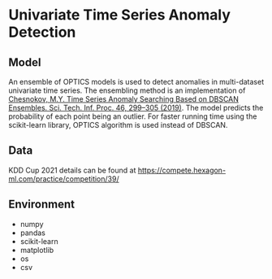# Univariate Time Series Anomaly Detection

## Model
An ensemble of OPTICS models is used to detect anomalies in multi-dataset univariate time series. The ensembling method is an implementation of [Chesnokov, M.Y. Time Series Anomaly Searching Based on DBSCAN Ensembles. Sci. Tech. Inf. Proc. 46, 299–305 (2019)][1]. The model predicts the probability of each point being an outlier. For faster running time using the scikit-learn library, OPTICS algorithm is used instead of DBSCAN.


## Data
KDD Cup 2021 details can be found at
https://compete.hexagon-ml.com/practice/competition/39/

## Environment
- numpy
- pandas
- scikit-learn
- matplotlib
- os
- csv



[1]: https://doi.org/10.3103/S0147688219050010 "Chesnokov, M.Y. Time Series Anomaly Searching Based on DBSCAN Ensembles. Sci. Tech. Inf. Proc. 46, 299–305 (2019)."
